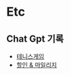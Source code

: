 # Etc

## Chat Gpt 기록
- [테니스게임](https://chat.openai.com/c/ad45cada-de0e-4a23-aff6-79ea993cb7d4)
- [할인 & 마일리지](https://chat.openai.com/c/77f1308b-f6df-42bb-8bf5-157d2d6e7898)


